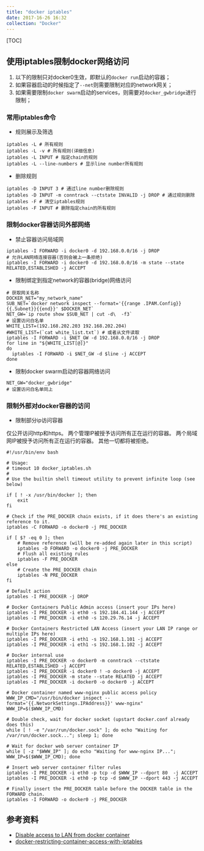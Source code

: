 ```yaml
---
title: "docker iptables"
date: 2017-16-26 16:32
collection: "Docker"
---
```


[TOC]

## 使用iptables限制docker网络访问

1. 以下的限制只对docker0生效，即默认的`docker run`启动的容器；
2. 如果容器启动的时候指定了`--net`则需要限制对应的network网关；
3. 如果需要限制`docker swarm`启动的services，则需要对`docker_gwbridge`进行限制；

### 常用iptables命令

+ 规则展示及筛选

```
iptables -L # 所有规则
iptables -L -v # 所有规则(详细信息)
iptables -L INPUT # 指定chain的规则
iptables -L --line-numbers # 显示line number所有规则
```

+ 删除规则

```
iptables -D INPUT 3 # 通过line number删除规则
iptables -D INPUT -m conntrack --ctstate INVALID -j DROP # 通过规则删除
iptables -F # 清空iptables规则
iptables -F INPUT # 删除指定chain的所有规则
```

### 限制docker容器访问外部网络  

+ 禁止容器访问局域网

```
iptables -I FORWARD -i docker0 -d 192.168.0.0/16 -j DROP
# 允许LAN网络连接容器(否则会被上一条拒绝)
iptables -I FORWARD -i docker0 -d 192.168.0.0/16 -m state --state RELATED,ESTABLISHED -j ACCEPT
```

+ 限制绑定到指定network的容器(bridge)网络访问

```
# 获取网关名称
DOCKER_NET="my_network_name"
SUB_NET=`docker network inspect --format='{{range .IPAM.Config}}{{.Subnet}}{{end}}' $DOCKER_NET`
NET_GW=`ip route show $SUB_NET | cut -d\  -f3`
# 设置访问白名单
WHITE_LIST=(192.168.202.203 192.168.202.204)
#WHITE_LIST=(`cat white_list.txt`) # 或者从文件读取
iptables -I FORWARD -i $NET_GW -d 192.168.0.0/16 -j DROP
for line in "${WHITE_LIST[@]}"
do
  iptables -I FORWARD -i $NET_GW -d $line -j ACCEPT
done
```

+ 限制docker swarm启动的容器网络访问

```
NET_GW="docker_gwbridge"
# 设置访问白名单同上
```

### 限制外部对docker容器的访问

+ 限制部分ip访问容器

仅公开访问http和https。
两个管理IP被授予访问所有正在运行的容器。
两个局域网IP被授予访问所有正在运行的容器。
其他一切都将被拒绝。

```
#!/usr/bin/env bash

# Usage:
# timeout 10 docker_iptables.sh
#
# Use the builtin shell timeout utility to prevent infinite loop (see below)

if [ ! -x /usr/bin/docker ]; then
    exit
fi

# Check if the PRE_DOCKER chain exists, if it does there's an existing reference to it.
iptables -C FORWARD -o docker0 -j PRE_DOCKER

if [ $? -eq 0 ]; then
    # Remove reference (will be re-added again later in this script)
    iptables -D FORWARD -o docker0 -j PRE_DOCKER
    # Flush all existing rules
    iptables -F PRE_DOCKER
else
    # Create the PRE_DOCKER chain
    iptables -N PRE_DOCKER
fi

# Default action
iptables -I PRE_DOCKER -j DROP

# Docker Containers Public Admin access (insert your IPs here)
iptables -I PRE_DOCKER -i eth0 -s 192.184.41.144 -j ACCEPT
iptables -I PRE_DOCKER -i eth0 -s 120.29.76.14 -j ACCEPT

# Docker Containers Restricted LAN Access (insert your LAN IP range or multiple IPs here)
iptables -I PRE_DOCKER -i eth1 -s 192.168.1.101 -j ACCEPT
iptables -I PRE_DOCKER -i eth1 -s 192.168.1.102 -j ACCEPT

# Docker internal use
iptables -I PRE_DOCKER -o docker0 -m conntrack --ctstate RELATED,ESTABLISHED -j ACCEPT
iptables -I PRE_DOCKER -i docker0 ! -o docker0 -j ACCEPT
iptables -I PRE_DOCKER -m state --state RELATED -j ACCEPT
iptables -I PRE_DOCKER -i docker0 -o docker0 -j ACCEPT

# Docker container named www-nginx public access policy
WWW_IP_CMD="/usr/bin/docker inspect --format='{{.NetworkSettings.IPAddress}}' www-nginx"
WWW_IP=$($WWW_IP_CMD)

# Double check, wait for docker socket (upstart docker.conf already does this)
while [ ! -e "/var/run/docker.sock" ]; do echo "Waiting for /var/run/docker.sock..."; sleep 1; done

# Wait for docker web server container IP
while [ -z "$WWW_IP" ]; do echo "Waiting for www-nginx IP..."; WWW_IP=$($WWW_IP_CMD); done

# Insert web server container filter rules
iptables -I PRE_DOCKER -i eth0 -p tcp -d $WWW_IP --dport 80  -j ACCEPT
iptables -I PRE_DOCKER -i eth0 -p tcp -d $WWW_IP --dport 443 -j ACCEPT

# Finally insert the PRE_DOCKER table before the DOCKER table in the FORWARD chain.
iptables -I FORWARD -o docker0 -j PRE_DOCKER
```

## 参考资料

+ [Disable access to LAN from docker container](https://stackoverflow.com/questions/27207397/disable-access-to-lan-from-docker-container)
+ [docker-restricting-container-access-with-iptables](http://rudijs.github.io/2015-07/docker-restricting-container-access-with-iptables/)


